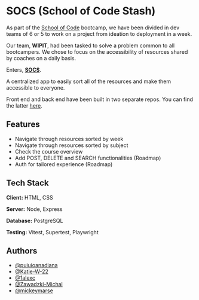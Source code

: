 
# SOCS (School of Code Stash)

As part of the [School of Code](https://schoolofcode.co.uk/) bootcamp, we have been divided in dev teams of 6 or 5 to work on a project from ideation to deployment in a week.

Our team, **WIPIT**, had been tasked to solve a problem common to all bootcampers. We chose to focus on the accessibility of resources shared by coaches on a daily basis.  

Enters, [**SOCS**](https://socs-ui.onrender.com/).

A centralized app to easily sort all of the resources and make them accessible to everyone.

Front end and back end have been built in two separate repos. You can find the latter [here](https://github.com/SchoolOfCode/socs-back-end-wipit).


## Features

- Navigate through resources sorted by week
- Navigate through resources sorted by subject
- Check the course overview
- Add POST, DELETE and SEARCH functionalities (Roadmap)
- Auth for tailored experience (Roadmap)


## Tech Stack

**Client:** HTML, CSS

**Server:** Node, Express

**Database:** PostgreSQL

**Testing:** Vitest, Supertest, Playwright




## Authors

- [@puiuioanadiana](https://github.com/puiuioanadiana)
- [@Katie-W-22](https://github.com/Katie-W-22)
- [@1alexc](https://github.com/1alexc)
- [@Zawadzki-Michal](https://github.com/Zawadzki-Michal)
- [@mickeymarse](https://github.com/mickeymarse)

